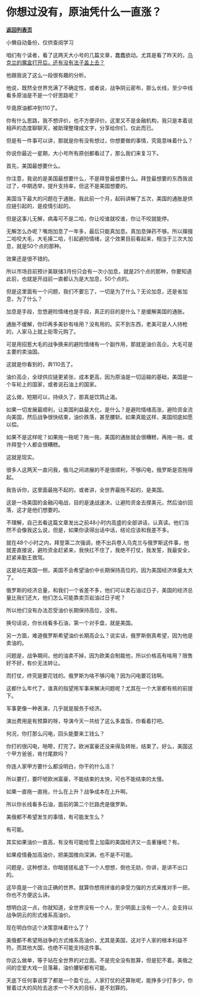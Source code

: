 # 你想过没有，原油凭什么一直涨？

[**返回列表页**](/gzh/记忆承载3)

小懒自动备份，仅供查阅学习

咱们有个读者，看了这两天大小号的几篇文章，蠢蠢欲动。尤其是看了昨天的，[乌克兰的魔盒打开后，还有没有法子盖上去？](http://mp.weixin.qq.com/s?__biz=MzU3NDc5Nzc0NQ==&mid=2247513781&idx=2&sn=c6aa74274c597798780082eeee7c101b&chksm=fd2e146bca599d7d52968c413b1e486f3caa12f21953805f0b1857b14bad455d96dc5989d4f6&scene=21#wechat_redirect)  

  

他跟我说了这么一段很有趣的分析。

  

他说，既然全世界充满了不确定性，或者说，战争阴云密布，那么长线，至少中线看多原油是不是一个好思路呢？

  

毕竟原油都冲到110了。

  

你有什么思路，我不想评价，也不方便评价。这里又不是金融机构，我只是本着说相声的态度聊聊天，被助理整理成文字，分享给你们，仅此而已。

  

但是有一件事可以讲，那就是你有没有想过，你想要做的事情，究竟意味着什么？

  

你说你最近一星期，大小号所有原创都看过了，那么我们来复习下。

  

首先，美国最想要什么。

  

你注意，我说的是美国最想要什么，不是拜登最想要什么。拜登最想要的东西我说过了，中期选举，提升支持率，但这不是美国想要的。

  

美国当下最大的问题在于通胀，我此前一个月，起码讲解了五次，美国的通胀是供应链引起的，是疫情引起的。

  

但是这事儿无解，病毒可不是二哈，你让咬谁就咬谁，你让不咬就能停。

  

无解怎么办呢？嘴炮加息了一年多，最后只能真加息。真加息弹药不够。所以撺掇二哈咬大毛，大毛揍二哈，引起避险情绪，这个效果目前看起来，相当于三次大加息，就是50个点的那种。  

  

效果还是很不错的。

  

所以市场目前预计美联储3月份只会有一次小加息，就是25个点的那种，你要知道此前，也就是开战前一直都认为是大加息，50个点的。  

  

但是这里面有一个问题，我们不要忘了，一切是为了什么？无论加息，还是省加息，为了什么？

  

加息是手段，忽悠避险情绪也是手段，真正的目的是什么？是缓解美国的通胀。

  

通胀不缓解，你印再多美钞有啥用？没有用的。买不到东西，老美可是人人持枪的，人家马上就上街零元购了。

  

可是用招惹大毛的战争换来的避险情绪有一个副作用，那就是油价高企。大毛可是主要的卖油国。

  

这就是你看到的，奔110去了。

  

油价高企，全球供应链更紧张，成本更高，因为原油是一切运输的基础，美国是一个车轮上的国家，或者说石油上的国家。

  

这么做，短期可以，持续久了，那真是饮鸩止渴。

  

如果一切发展最顺利，让美国利益最大化，是什么？是避险情绪高涨，避险资金流向美国，然后战争很快结束，油价跌落，甚至腰斩。如果真能这样，美国彻底如愿以偿。

  

如果不是这样呢？如果拖一拖呢？拖一拖，美国的通胀就会很糟糕，再拖一拖，或许拜登个人都会很糟糕。  

  

这就是现实。

  

很多人这两天一直问我，俄乌之间进展的不是很顺利，不够闪电，俄罗斯是否拖得起。

  

我告诉你，这里面最拖不起的，或者讲，全世界最拖不起的，是美国。

  

这是一场美国的金融闪电战，目的是速战速决，让避险资金去撑美元，然后油价回落，这才是他们想要的。

  

不理解，自己去看这篇文章发出之前48小时内高盛的全部讲话，认真读。他们当然不会像我这么说，但是，如果你读得出话中话，结论应该和我差不多。

  

就在48个小时之内，拜登第二次强调，绝不出兵卷入乌克兰与俄罗斯这件事，他就差直接说，避险资金赶紧来，我快扛不住了，我绝不打仗，我发誓，我最安全，赶紧来勤王救驾。

  

这是站在美国一侧，美国不会希望油价中长期保持高位的，因为美国经济体量太大了。  

  

俄罗斯的经济总量，和我们一个省差不多，他们可以卖石油过日子，美国的经济总量比我们还大，他们怎么可能靠卖页岩油过日子呢？

  

所以他们没有办法忍受油价长期保持高位，没有。

  

换句话说，你长线看多石油，第一个对手盘，就是美国。

  

另一方面，难道俄罗斯希望油价长期高企么？说实话，俄罗斯倒真希望，因为他是卖油的。

  

问题是，战争期间，他的油卖不掉，因为欧美会制裁他，所以价格高有啥用？限售好不好，有价无法转让。

  

而打仗，终究是要花钱的。俄罗斯为啥不够闪电？因为闪电要花钱啊。

  

这都什么年代了，谁真的指望用军事来解决问题呢？尤其在一个大家都有核的前提下。

  

军事更像一种表演，几乎就是服务于经济。

  

演出费用是有预算的呀，导演今天一共给了这么多盒饭，你看着打吧。

  

何况，你打那么闪电，回头能要来工钱么？

  

你打的很闪电，啪嚓，打完了。欧洲富豪还没来得及转账，结束了。好么，美国这个甲方爸爸，肯付尾款吗？

  

你连人家甲方要什么都没明白，你干的什么活？

  

所以要打，要吓唬欧洲富豪，不能结束的太快，可也不能结束的太慢。

  

如果一直拖一直拖，什么在上升？战争成本在上升啊。

  

所以你长线看多石油，面前的第二个拦路虎是俄罗斯。

  

美俄都不希望发生的事情，有可能发生么？

  

有可能。

  

其实如果油价一直高，有没有可能给雪上加霜的美国经济又一击重锤呢？有。

  

如果疫情叠加高油价，把美国推向深渊，也不是不可能。

  

问题是，这种想法，你暗搓搓私底下一个人想想，倒也无妨，你讲，是讲不出口的。

  

这毕竟是一个政治正确的世界。就算你想用拼谁的承受力强的方式来推对手一把，你也不方便这么讲。  

  

想明白这一点，你就知道，全世界没有一个人，至少明面上没有一个人，会支持以战争阴云的形式维系高油价。

  

现在明白你这个决策意味着什么了？

  

美俄都不希望用战争的方式维系高油价，尤其是美国，这对于人家的根本利益不符。而其他大国，也绝不可能支持这件事。

  

你这么做单，等于站在全世界的对立面。不是完全没有胜算，但是犯不着。美俄之间的恋爱大戏一旦落幕，油价腰斩都有可能。

  

天底下任何事说穿了都是一个盈亏比。人家打仗的还算账呢，能挣多少打多少，你冒着过大的风险去追求一个不大的目标，是不划算的。

